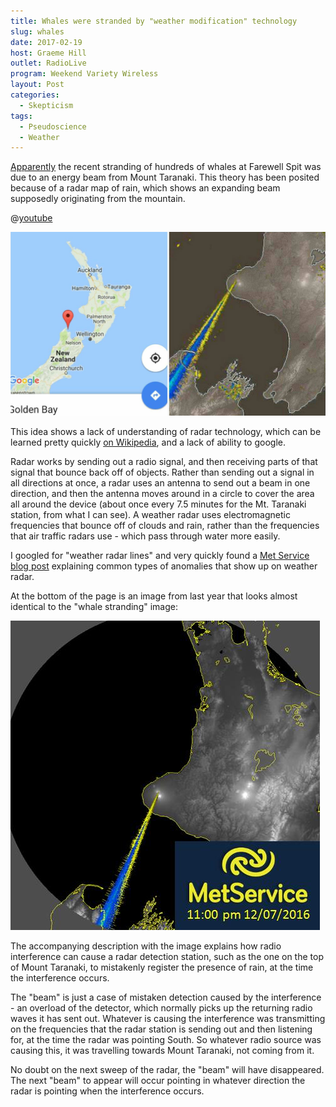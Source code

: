 ```yaml
---
title: Whales were stranded by "weather modification" technology
slug: whales
date: 2017-02-19
host: Graeme Hill
outlet: RadioLive
program: Weekend Variety Wireless
layout: Post
categories:
  - Skepticism
tags:
  - Pseudoscience
  - Weather
---
```


[Apparently](http://stopsprayingus.com/whales/) the recent stranding of hundreds of whales at Farewell Spit was due to an energy beam from Mount Taranaki. This theory has been posited because of a radar map of rain, which shows an expanding beam supposedly originating from the mountain.

<!-- more -->

@[youtube](https://youtu.be/ZKBaRLp1cag?t=38s)

![Beam](./image1.jpg)

This idea shows a lack of understanding of radar technology, which can be learned pretty quickly [on Wikipedia](https://en.wikipedia.org/wiki/Radar), and a lack of ability to google.

Radar works by sending out a radio signal, and then receiving parts of that signal that bounce back off of objects. Rather than sending out a signal in all directions at once, a radar uses an antenna to send out a beam in one direction, and then the antenna moves around in a circle to cover the area all around the device (about once every 7.5 minutes for the Mt. Taranaki station, from what I can see). A weather radar uses electromagnetic frequencies that bounce off of clouds and rain, rather than the frequencies that air traffic radars use - which pass through water more easily.

I googled for "weather radar lines" and very quickly found a [Met Service blog post](http://blog.metservice.com/Radar_Interference) explaining common types of anomalies that show up on weather radar.

At the bottom of the page is an image from last year that looks almost identical to the "whale stranding" image:

![Met Service](./image2.jpg)

The accompanying description with the image explains how radio interference can cause a radar detection station, such as the one on the top of Mount Taranaki, to mistakenly register the presence of rain, at the time the interference occurs.

The "beam" is just a case of mistaken detection caused by the interference - an overload of the detector, which normally picks up the returning radio waves it has sent out. Whatever is causing the interference was transmitting on the frequencies that the radar station is sending out and then listening for, at the time the radar was pointing South. So whatever radio source was causing this, it was travelling towards Mount Taranaki, not coming from it.

No doubt on the next sweep of the radar, the "beam" will have disappeared. The next "beam" to appear will occur pointing in whatever direction the radar is pointing when the interference occurs.
